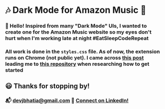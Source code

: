 # :notes: Dark Mode for Amazon Music :musical_note:

### :wave: Hello! Inspired from many "Dark Mode" UIs, I wanted to create one for the Amazon Music website so my eyes don't hurt when I'm working late at night #EatSleepCodeRepeat

### All work is done in the `styles.css` file. As of now, the extension runs on Chrome (not public yet). I came across [this post](https://blog.lateral.io/2016/04/create-chrome-extension-modify-websites-html-css/) leading me to [this repository](https://blog.lateral.io/2016/04/create-chrome-extension-modify-websites-html-css/) when researching how to get started

## :smiley: Thanks for stopping by!
### :mailbox_with_mail: [devjbhatia@gmail.com](devjbhatia@gmail.com) :handshake: [Connect on LinkedIn!](https://www.linkedin.com/in/dev-bhatia/)
